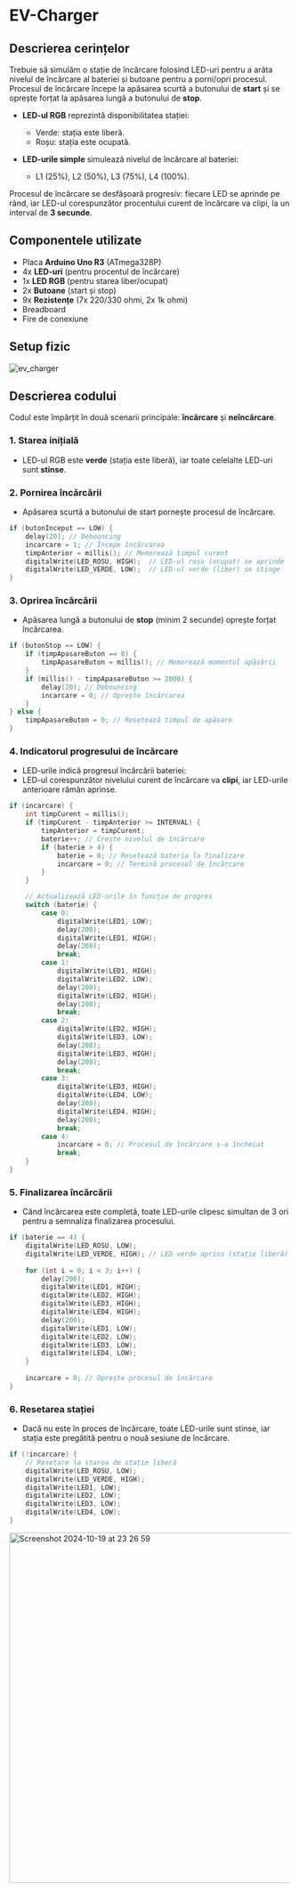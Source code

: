 # EV-Charger

## Descrierea cerințelor
Trebuie să simulăm o stație de încărcare folosind LED-uri pentru a arăta nivelul de încărcare al bateriei și butoane pentru a porni/opri procesul. Procesul de încărcare începe la apăsarea scurtă a butonului de **start** și se oprește forțat la apăsarea lungă a butonului de **stop**.

- **LED-ul RGB** reprezintă disponibilitatea stației:
  - Verde: stația este liberă.
  - Roșu: stația este ocupată.
  
- **LED-urile simple** simulează nivelul de încărcare al bateriei:
  - L1 (25%), L2 (50%), L3 (75%), L4 (100%).
  
Procesul de încărcare se desfășoară progresiv: fiecare LED se aprinde pe rând, iar LED-ul corespunzător procentului curent de încărcare va clipi, la un interval de **3 secunde**.

## Componentele utilizate
- Placa **Arduino Uno R3** (ATmega328P)
- 4x **LED-uri** (pentru procentul de încărcare)
- 1x **LED RGB** (pentru starea liber/ocupat)
- 2x **Butoane** (start și stop)
- 9x **Rezistențe** (7x 220/330 ohmi, 2x 1k ohmi)
- Breadboard
- Fire de conexiune

## Setup fizic

![ev_charger](https://github.com/user-attachments/assets/e144ce73-05d9-4b70-a741-7418afd25ab4)

<!-- Error while uploading 20241021_170011.mp4 -->

## Descrierea codului

Codul este împărțit în două scenarii principale: **încărcare** și **neîncărcare**.

### 1. Starea inițială
- LED-ul RGB este **verde** (stația este liberă), iar toate celelalte LED-uri sunt **stinse**.

### 2. Pornirea încărcării
- Apăsarea scurtă a butonului de start pornește procesul de încărcare.

```cpp
if (butonInceput == LOW) {
    delay(20); // Debouncing
    incarcare = 1; // Începe încărcarea
    timpAnterior = millis(); // Memorează timpul curent
    digitalWrite(LED_ROSU, HIGH);  // LED-ul roșu (ocupat) se aprinde
    digitalWrite(LED_VERDE, LOW);  // LED-ul verde (liber) se stinge
}
```
### 3. Oprirea încărcării
- Apăsarea lungă a butonului de **stop** (minim 2 secunde) oprește forțat încărcarea.

```cpp
if (butonStop == LOW) {
    if (timpApasareButon == 0) {
        timpApasareButon = millis(); // Memorează momentul apăsării
    }
    if (millis() - timpApasareButon >= 2000) {
        delay(20); // Debouncing
        incarcare = 0; // Oprește încărcarea
    }
} else {
    timpApasareButon = 0; // Resetează timpul de apăsare
}
```
### 4. Indicatorul progresului de încărcare
- LED-urile indică progresul încărcării bateriei:
- LED-ul corespunzător nivelului curent de încărcare va **clipi**, iar LED-urile anterioare rămân aprinse.

```cpp
if (incarcare) {
    int timpCurent = millis();
    if (timpCurent - timpAnterior >= INTERVAL) {
        timpAnterior = timpCurent;
        baterie++; // Crește nivelul de încărcare
        if (baterie > 4) {
            baterie = 0; // Resetează bateria la finalizare
            incarcare = 0; // Termină procesul de încărcare
        }
    }

    // Actualizează LED-urile în funcție de progres
    switch (baterie) {
        case 0:
            digitalWrite(LED1, LOW);
            delay(200);
            digitalWrite(LED1, HIGH);
            delay(200);
            break;
        case 1:
            digitalWrite(LED1, HIGH);
            digitalWrite(LED2, LOW);
            delay(200);
            digitalWrite(LED2, HIGH);
            delay(200);
            break;
        case 2:
            digitalWrite(LED2, HIGH);
            digitalWrite(LED3, LOW);
            delay(200);
            digitalWrite(LED3, HIGH);
            delay(200);
            break;
        case 3:
            digitalWrite(LED3, HIGH);
            digitalWrite(LED4, LOW);
            delay(200);
            digitalWrite(LED4, HIGH);
            delay(200);
            break;
        case 4:
            incarcare = 0; // Procesul de încărcare s-a încheiat
            break;
    }
}
```
### 5. Finalizarea încărcării
- Când încărcarea este completă, toate LED-urile clipesc simultan de 3 ori pentru a semnaliza finalizarea procesului.

``` cpp
if (baterie == 4) {
    digitalWrite(LED_ROSU, LOW);
    digitalWrite(LED_VERDE, HIGH); // LED verde aprins (stație liberă)
    
    for (int i = 0; i < 3; i++) {
        delay(200);
        digitalWrite(LED1, HIGH);
        digitalWrite(LED2, HIGH);
        digitalWrite(LED3, HIGH);
        digitalWrite(LED4, HIGH);
        delay(200);
        digitalWrite(LED1, LOW);
        digitalWrite(LED2, LOW);
        digitalWrite(LED3, LOW);
        digitalWrite(LED4, LOW);
    }
    
    incarcare = 0; // Oprește procesul de încărcare
}
```
### 6. Resetarea stației
- Dacă nu este în proces de încărcare, toate LED-urile sunt stinse, iar stația este pregătită pentru o nouă sesiune de încărcare.

```cpp
if (!incarcare) {
    // Resetare la starea de stație liberă
    digitalWrite(LED_ROSU, LOW);
    digitalWrite(LED_VERDE, HIGH);
    digitalWrite(LED1, LOW);
    digitalWrite(LED2, LOW);
    digitalWrite(LED3, LOW);
    digitalWrite(LED4, LOW);
}
```
<img width="630" alt="Screenshot 2024-10-19 at 23 26 59" src="https://github.com/user-attachments/assets/e454f7ce-441f-470c-a71a-ded62507982a">
